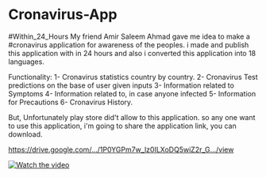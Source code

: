 # Cronavirus-App
#Within_24_Hours
My friend Amir Saleem Ahmad gave me idea to make a #cronavirus application for awareness of the peoples.
i made and publish this application with in 24 hours and also i converted this application into 18 languages.

Functionality:
1- Cronavirus statistics country by country.
2- Cronavirus Test predictions on the base of user given inputs
3- Information related to Symptoms
4- Information related to, in case anyone infected
5- Information for Precautions
6- Cronavirus History.

But, Unfortunately play store did't allow to this application.
so any one want to use this application, i'm going to share the application link, you can download.

https://drive.google.com/…/1P0YGPm7w_lz0ILXoDQ5wiZ2r_G…/view

[![Watch the video](https://img.youtube.com/vi/sRdOru9Gco8/0.jpg)](https://youtu.be/sRdOru9Gco8)
